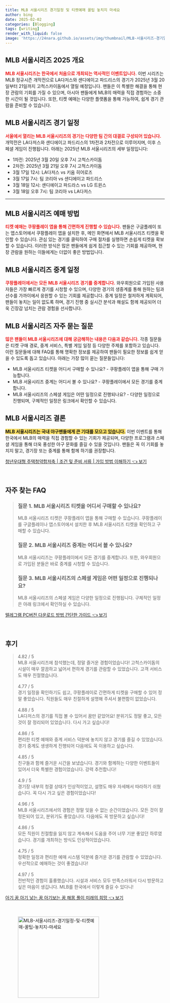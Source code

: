 ```yaml
---
title: MLB 서울시리즈 경기일정 및 티켓예매 꿀팁 놓치지 마세요
author: bing
date: 2025-02-02
categories: [Blogging]
tags: [writing]
render_with_liquid: false
image: 'https://24nara.github.io/assets/img/thumbnail/MLB-서울시리즈-경기일정-및-티켓예매-꿀팁-놓치지-마세요.webp'
---
```



<h2 id='MLB_서울시리즈_개요'>MLB 서울시리즈 2025 개요</h2>

<p><b><span style="color: #ee2323;">MLB 서울시리즈는 한국에서 처음으로 개최되는 역사적인 이벤트입니다.</span></b> 이번 시리즈는 MLB 정규시즌 개막전으로 LA다저스와 샌디에이고 파드리스의 경기가 2025년 3월 20일부터 21일까지 고척스카이돔에서 열릴 예정입니다. 팬들은 이 특별한 해결을 통해 현장 관람의 기회를 가질 수 있으며, 아시아 팬들에게 MLB의 매력을 직접 경험하는 소중한 시간이 될 것입니다. 또한, 티켓 예매는 다양한 플랫폼을 통해 가능하여, 쉽게 경기 관람을 준비할 수 있습니다.</p>

<h2 id='MLB_서울시리즈_경기일정'>MLB 서울시리즈 경기 일정</h2>

<p><b><span style="color: #ee2323;">서울에서 열리는 MLB 서울시리즈의 경기는 다양한 팀 간의 대결로 구성되어 있습니다.</span></b> 개막전은 LA다저스와 샌디에이고 파드리스의 1차전과 2차전으로 이루어지며, 이후 스페셜 게임이 진행됩니다. 아래는 2025년 MLB 서울시리즈의 세부 일정입니다:</p>

<ul>
    <li>1차전: 2025년 3월 20일 오후 7시 고척스카이돔</li>
    <li>2차전: 2025년 3월 21일 오후 7시 고척스카이돔</li>
    <li>3월 17일 12시: LA다저스 vs 키움 히어로즈</li>
    <li>3월 17일 7시: 팀 코리아 vs 샌디에이고 파드리스</li>
    <li>3월 18일 12시: 샌디에이고 파드라스 vs LG 트윈스</li>
    <li>3월 18일 오후 7시: 팀 코리아 vs LA다저스</li>
</ul>

<hr />

<h2 id='MLB_서울시리즈_예매방법'>MLB 서울시리즈 예매 방법</h2>

<p><b><span style="color: #ee2323;">티켓 예매는 쿠팡플레이 앱을 통해 간편하게 진행할 수 있습니다.</span></b> 팬들은 구글플레이 또는 앱스토어에서 쿠팡플레이 앱을 설치한 후, 메인 화면에서 MLB 서울시리즈 티켓을 확인할 수 있습니다. 관심 있는 경기를 클릭하여 구매 절차를 실행하면 손쉽게 티켓을 확보할 수 있습니다. 이러한 방식은 많은 팬들에게 쉽게 접근할 수 있는 기회를 제공하며, 현장 관람을 원하는 이들에게는 더없이 좋은 방법입니다.</p>

<h2 id='MLB_서울시리즈_중계일정'>MLB 서울시리즈 중계 일정</h2>

<p><b><span style="color: #ee2323;">쿠팡플레이에서는 모든 MLB 서울시리즈 경기를 중계합니다.</span></b> 와우회원으로 가입된 사용자들은 가장 빠르게 경기를 시청할 수 있으며, 다양한 경기의 생중계를 통해 원하는 팀과 선수를 가까이에서 응원할 수 있는 기회를 제공합니다. 중계 일정은 철저하게 계획되어, 팬들이 놓치는 일이 없도록 하며, 경기 진행 중 실시간 분석과 해설도 함께 제공되어 더욱 긴장감 넘치는 관람 경험을 선사합니다.</p>

<h2 id='MLB_서울시리즈_자주묻는질문'>MLB 서울시리즈 자주 묻는 질문</h2>

<p><b><span style="color: #ee2323;">많은 팬들이 MLB 서울시리즈에 대해 궁금해하는 내용은 다음과 같습니다.</span></b> 각종 질문들은 티켓 구매 경로, 중계 서비스, 특별 게임 일정 등 다양한 주제를 포함하고 있습니다. 이런 질문들에 대해 FAQ를 통해 명확한 정보를 제공하여 팬들이 필요한 정보를 쉽게 얻을 수 있도록 돕고 있습니다. 아래는 가장 많이 묻는 질문들입니다:</p>

<ul>
    <li>MLB 서울시리즈 티켓을 어디서 구매할 수 있나요? - 쿠팡플레이 앱을 통해 구매 가능합니다.</li>
    <li>MLB 서울시리즈 중계는 어디서 볼 수 있나요? - 쿠팡플레이에서 모든 경기를 중계합니다.</li>
    <li>MLB 서울시리즈의 스페셜 게임은 어떤 일정으로 진행되나요? - 다양한 일정으로 진행되며, 구체적인 일정은 링크에서 확인할 수 있습니다.</li>
</ul>

<h2 id='MLB_서울시리즈_결론'>MLB 서울시리즈 결론</h2>

<p><b><span style="background-color: #ffe066;">MLB 서울시리즈는 국내 야구팬들에게 큰 기대를 모으고 있습니다.</span></b> 이번 이벤트를 통해 한국에서 MLB의 매력을 직접 경험할 수 있는 기회가 제공되며, 다양한 프로그램과 스페셜 게임을 통해 더욱 풍성한 야구 문화를 즐길 수 있을 것입니다. 팬들은 꼭 이 기회를 놓치지 말고, 경기장 또는 중계를 통해 함께 하기를 권장합니다.</p>


<p><a class="click-button" title="청년우대형 주택청약합저축 | 조건 및 준비 서류 | 가입 방법 이해하기" href="https://24nara.github.io/posts/%EC%B2%AD%EB%85%84%EC%9A%B0%EB%8C%80%ED%98%95-%EC%A3%BC%ED%83%9D%EC%B2%AD%EC%95%BD%ED%95%A9%EC%A0%80%EC%B6%95-%EC%A1%B0%EA%B1%B4-%EB%B0%8F-%EC%A4%80%EB%B9%84-%EC%84%9C%EB%A5%98-%EA%B0%80%EC%9E%85-%EB%B0%A9%EB%B2%95-%EC%9D%B4%ED%95%B4%ED%95%98%EA%B8%B0/" rel="dofollow">청년우대형 주택청약합저축 | 조건 및 준비 서류 | 가입 방법 이해하기 👈 보기</a></p><br>
<h2 id='자주_찾는_FAQ'>자주 찾는 FAQ</h2>
<div itemscope="" itemtype="https://schema.org/FAQPage"> 
<blockquote> 
<div itemscope="" itemprop="mainEntity" itemtype="https://schema.org/Question"> 
<h3 itemprop="name">질문 1. MLB 서울시리즈 티켓을 어디서 구매할 수 있나요?</h3> 
<div itemscope="" itemprop="acceptedAnswer" itemtype="https://schema.org/Answer"> 
<span itemprop="text"> 
<p>MLB 서울시리즈 티켓은 쿠팡플레이 앱을 통해 구매할 수 있습니다. 쿠팡플레이를 구글플레이나 앱스토어에서 설치한 후 MLB 서울시리즈 티켓을 확인하고 구매할 수 있습니다.</p> 
</span> 
</div> 
</div> 
<div itemscope="" itemprop="mainEntity" itemtype="https://schema.org/Question"> 
<h3 itemprop="name">질문 2. MLB 서울시리즈 중계는 어디서 볼 수 있나요?</h3> 
<div itemscope="" itemprop="acceptedAnswer" itemtype="https://schema.org/Answer"> 
<span itemprop="text"> 
<p>MLB 서울시리즈는 쿠팡플레이에서 모든 경기를 중계합니다. 또한, 와우회원으로 가입된 분들은 바로 중계를 시청할 수 있습니다.</p> 
</span> 
</div> 
</div> 
<div itemscope="" itemprop="mainEntity" itemtype="https://schema.org/Question"> 
<h3 itemprop="name">질문 3. MLB 서울시리즈의 스페셜 게임은 어떤 일정으로 진행되나요?</h3> 
<div itemscope="" itemprop="acceptedAnswer" itemtype="https://schema.org/Answer"> 
<span itemprop="text"> 
<p>MLB 서울시리즈의 스페셜 게임은 다양한 일정으로 진행됩니다. 구체적인 일정은 아래 링크에서 확인하실 수 있습니다.</p> 
</span> 
</div> 
</div> 
</blockquote> 
</div>
<p><a class="click-button" title="텔레그램 PC버전 다운로드 방법 간단한 가이드" href="https://24nara.github.io/posts/%ED%85%94%EB%A0%88%EA%B7%B8%EB%9E%A8-PC%EB%B2%84%EC%A0%84-%EB%8B%A4%EC%9A%B4%EB%A1%9C%EB%93%9C-%EB%B0%A9%EB%B2%95-%EA%B0%84%EB%8B%A8%ED%95%9C-%EA%B0%80%EC%9D%B4%EB%93%9C/" rel="dofollow">텔레그램 PC버전 다운로드 방법 간단한 가이드 👈 보기</a></p><br>
<h2 id='후기'>후기</h2>
<div itemscope itemtype="https://schema.org/Product">
  <blockquote>
  <div itemprop="review" itemscope itemtype="https://schema.org/Review">
      <div itemprop="reviewRating" itemscope itemtype="https://schema.org/Rating"> <span itemprop="ratingValue">4.82</span> / <span itemprop="bestRating">5</span> </div>
      <span itemprop="reviewBody">MLB 서울시리즈에 참석했는데, 정말 즐거운 경험이었습니다! 고척스카이돔의 시설이 매우 깔끔하고 넓어서 편하게 경기를 관람할 수 있었습니다. 고객 서비스도 매우 친절했습니다.</span>
  </div>
  <br>
  <div itemprop="review" itemscope itemtype="https://schema.org/Review">
      <div itemprop="reviewRating" itemscope itemtype="https://schema.org/Rating"> <span itemprop="ratingValue">4.77</span> / <span itemprop="bestRating">5</span> </div>
      <span itemprop="reviewBody">경기 일정을 확인하기도 쉽고, 쿠팡플레이로 간편하게 티켓을 구매할 수 있어 정말 좋았습니다. 직원들도 매우 친절하게 설명해 주셔서 불편함이 없었습니다.</span>
  </div>
  <br>
  <div itemprop="review" itemscope itemtype="https://schema.org/Review">
      <div itemprop="reviewRating" itemscope itemtype="https://schema.org/Rating"> <span itemprop="ratingValue">4.88</span> / <span itemprop="bestRating">5</span> </div>
      <span itemprop="reviewBody">LA다저스의 경기를 직접 볼 수 있어서 꿈만 같았어요! 분위기도 정말 좋고, 모든 것이 잘 정리되어 있었습니다. 다시 가고 싶습니다!</span>
  </div>
  <br>
  <div itemprop="review" itemscope itemtype="https://schema.org/Review">
      <div itemprop="reviewRating" itemscope itemtype="https://schema.org/Rating"> <span itemprop="ratingValue">4.86</span> / <span itemprop="bestRating">5</span> </div>
      <span itemprop="reviewBody">편리한 티켓 예매와 중계 서비스 덕분에 놓치지 않고 경기를 즐길 수 있었습니다. 경기 중계도 생생하게 진행되어 다음에도 꼭 이용하고 싶습니다.</span>
  </div>
  <br>
  <div itemprop="review" itemscope itemtype="https://schema.org/Review">
      <div itemprop="reviewRating" itemscope itemtype="https://schema.org/Rating"> <span itemprop="ratingValue">4.85</span> / <span itemprop="bestRating">5</span> </div>
      <span itemprop="reviewBody">친구들과 함께 즐거운 시간을 보냈습니다. 경기와 함께하는 다양한 이벤트들이 있어서 더욱 특별한 경험이었습니다. 강력 추천합니다!</span>
  </div>
  <br>
  <div itemprop="review" itemscope itemtype="https://schema.org/Review">
      <div itemprop="reviewRating" itemscope itemtype="https://schema.org/Rating"> <span itemprop="ratingValue">4.9</span> / <span itemprop="bestRating">5</span> </div>
      <span itemprop="reviewBody">경기장 내부의 청결 상태가 인상적이었고, 설명도 매우 자세해서 따라하기 쉬웠습니다. 꼭 다시 가고 싶은 경험이었습니다!</span>
  </div>
  <br>
  <div itemprop="review" itemscope itemtype="https://schema.org/Review">
      <div itemprop="reviewRating" itemscope itemtype="https://schema.org/Rating"> <span itemprop="ratingValue">4.96</span> / <span itemprop="bestRating">5</span> </div>
      <span itemprop="reviewBody">MLB 서울시리즈에서의 경험은 정말 잊을 수 없는 순간이었습니다. 모든 것이 잘 정돈되어 있고, 분위기도 좋았습니다. 다음에도 꼭 방문하고 싶습니다!</span>
  </div>
  <br>
  <div itemprop="review" itemscope itemtype="https://schema.org/Review">
      <div itemprop="reviewRating" itemscope itemtype="https://schema.org/Rating"> <span itemprop="ratingValue">4.86</span> / <span itemprop="bestRating">5</span> </div>
      <span itemprop="reviewBody">모든 직원이 친절함을 잃지 않고 계속해서 도움을 주어 너무 기분 좋았던 하루였습니다. 경기를 개최하는 방식도 인상적이었습니다.</span>
  </div>
  <br>
  <div itemprop="review" itemscope itemtype="https://schema.org/Review">
      <div itemprop="reviewRating" itemscope itemtype="https://schema.org/Rating"> <span itemprop="ratingValue">4.75</span> / <span itemprop="bestRating">5</span> </div>
      <span itemprop="reviewBody">정확한 일정과 편리한 예매 시스템 덕분에 즐거운 경기를 관람할 수 있었습니다. 우선적으로 예매하는 것이 좋겠습니다!</span>
  </div>
  <br>
  <div itemprop="review" itemscope itemtype="https://schema.org/Review">
      <div itemprop="reviewRating" itemscope itemtype="https://schema.org/Rating"> <span itemprop="ratingValue">4.97</span> / <span itemprop="bestRating">5</span> </div>
      <span itemprop="reviewBody">전반적인 경험이 훌륭했습니다. 시설과 서비스 모두 만족스러워서 다시 방문하고 싶은 마음이 생깁니다. MLB를 한국에서 이렇게 즐길 수 있다니!</span>
  </div>
  </blockquote>
</div>
<p><a class="click-button" title="아기 꿈 아기 낳는 꿈 아기보는 꿈 해몽 풀이 미래의 희망" href="https://24nara.github.io/posts/%EC%95%84%EA%B8%B0-%EA%BF%88-%EC%95%84%EA%B8%B0-%EB%82%B3%EB%8A%94-%EA%BF%88-%EC%95%84%EA%B8%B0%EB%B3%B4%EB%8A%94-%EA%BF%88-%ED%95%B4%EB%AA%BD-%ED%92%80%EC%9D%B4-%EB%AF%B8%EB%9E%98%EC%9D%98-%ED%9D%AC%EB%A7%9D/" rel="dofollow">아기 꿈 아기 낳는 꿈 아기보는 꿈 해몽 풀이 미래의 희망 👈 보기</a></p><br>
<figure class="image"><img src="https://24nara.github.io/assets/img/thumbnail/MLB-서울시리즈-경기일정-및-티켓예매-꿀팁-놓치지-마세요.webp" alt="MLB-서울시리즈-경기일정-및-티켓예매-꿀팁-놓치지-마세요" width="256" height="256"></figure>
